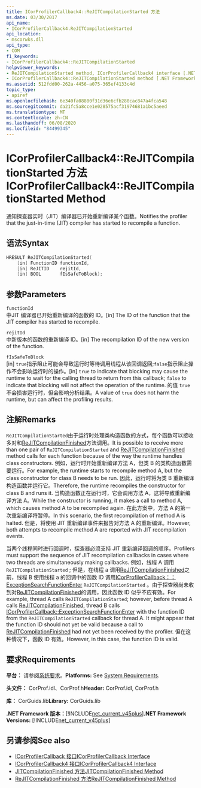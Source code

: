 ```yaml
---
title: ICorProfilerCallback4::ReJITCompilationStarted 方法
ms.date: 03/30/2017
api_name:
- ICorProfilerCallback4.ReJITCompilationStarted
api_location:
- mscorwks.dll
api_type:
- COM
f1_keywords:
- ICorProfilerCallback4::ReJITCompilationStarted
helpviewer_keywords:
- ReJITCompilationStarted method, ICorProfilerCallback4 interface [.NET Framework profiling]
- ICorProfilerCallback4::ReJITCompilationStarted method [.NET Framework profiling]
ms.assetid: 512fdd00-262a-4456-a075-365ef4133c4d
topic_type:
- apiref
ms.openlocfilehash: 6e340fa08800f31d36e6cfb280cac847a4fca548
ms.sourcegitcommit: da21fc5a8cce1e028575acf31974681a1bc5aeed
ms.translationtype: MT
ms.contentlocale: zh-CN
ms.lasthandoff: 06/08/2020
ms.locfileid: "84499345"
---
```

# <a name="icorprofilercallback4rejitcompilationstarted-method"></a><span data-ttu-id="3b4aa-102">ICorProfilerCallback4::ReJITCompilationStarted 方法</span><span class="sxs-lookup"><span data-stu-id="3b4aa-102">ICorProfilerCallback4::ReJITCompilationStarted Method</span></span>
<span data-ttu-id="3b4aa-103">通知探查器实时（JIT）编译器已开始重新编译某个函数。</span><span class="sxs-lookup"><span data-stu-id="3b4aa-103">Notifies the profiler that the just-in-time (JIT) compiler has started to recompile a function.</span></span>  
  
## <a name="syntax"></a><span data-ttu-id="3b4aa-104">语法</span><span class="sxs-lookup"><span data-stu-id="3b4aa-104">Syntax</span></span>  
  
```cpp  
HRESULT ReJITCompilationStarted(
    [in] FunctionID functionId,  
    [in] ReJITID    rejitId,  
    [in] BOOL       fIsSafeToBlock);  
```  
  
## <a name="parameters"></a><span data-ttu-id="3b4aa-105">参数</span><span class="sxs-lookup"><span data-stu-id="3b4aa-105">Parameters</span></span>  
 `functionId`  
 <span data-ttu-id="3b4aa-106">中JIT 编译器已开始重新编译的函数的 ID。</span><span class="sxs-lookup"><span data-stu-id="3b4aa-106">[in] The ID of the function that the JIT compiler has started to recompile.</span></span>  
  
 `rejitId`  
 <span data-ttu-id="3b4aa-107">中新版本的函数的重新编译 ID。</span><span class="sxs-lookup"><span data-stu-id="3b4aa-107">[in] The recompilation ID of the new version of the function.</span></span>  
  
 `fIsSafeToBlock`  
 <span data-ttu-id="3b4aa-108">[in] `true`指示阻止可能会导致运行时等待调用线程从该回调返回;`false`指示阻止操作不会影响运行时的操作。</span><span class="sxs-lookup"><span data-stu-id="3b4aa-108">[in] `true` to indicate that blocking may cause the runtime to wait for the calling thread to return from this callback; `false` to indicate that blocking will not affect the operation of the runtime.</span></span> <span data-ttu-id="3b4aa-109">的值 `true` 不会损害运行时，但会影响分析结果。</span><span class="sxs-lookup"><span data-stu-id="3b4aa-109">A value of `true` does not harm the runtime, but can affect the profiling results.</span></span>  
  
## <a name="remarks"></a><span data-ttu-id="3b4aa-110">注解</span><span class="sxs-lookup"><span data-stu-id="3b4aa-110">Remarks</span></span>  
 <span data-ttu-id="3b4aa-111">`ReJITCompilationStarted`由于运行时处理类构造函数的方式，每个函数可以接收多对和[ReJITCompilationFinished](icorprofilercallback4-rejitcompilationfinished-method.md)方法调用。</span><span class="sxs-lookup"><span data-stu-id="3b4aa-111">It is possible to receive more than one pair of `ReJITCompilationStarted` and [ReJITCompilationFinished](icorprofilercallback4-rejitcompilationfinished-method.md) method calls for each function because of the way the runtime handles class constructors.</span></span> <span data-ttu-id="3b4aa-112">例如，运行时开始重新编译方法 A，但类 B 的类构造函数需要运行。</span><span class="sxs-lookup"><span data-stu-id="3b4aa-112">For example, the runtime starts to recompile method A, but the class constructor for class B needs to be run.</span></span> <span data-ttu-id="3b4aa-113">因此，运行时将为类 B 重新编译构造函数并运行它。</span><span class="sxs-lookup"><span data-stu-id="3b4aa-113">Therefore, the runtime recompiles the constructor for class B and runs it.</span></span> <span data-ttu-id="3b4aa-114">当构造函数正在运行时，它会调用方法 A，这将导致重新编译方法 A。</span><span class="sxs-lookup"><span data-stu-id="3b4aa-114">While the constructor is running, it makes a call to method A, which causes method A to be recompiled again.</span></span> <span data-ttu-id="3b4aa-115">在此方案中，方法 A 的第一次重新编译将暂停。</span><span class="sxs-lookup"><span data-stu-id="3b4aa-115">In this scenario, the first recompilation of method A is halted.</span></span> <span data-ttu-id="3b4aa-116">但是，将使用 JIT 重新编译事件来报告对方法 A 的重新编译。</span><span class="sxs-lookup"><span data-stu-id="3b4aa-116">However, both attempts to recompile method A are reported with JIT recompilation events.</span></span>  
  
 <span data-ttu-id="3b4aa-117">当两个线程同时进行回调时，探查器必须支持 JIT 重新编译回调的顺序。</span><span class="sxs-lookup"><span data-stu-id="3b4aa-117">Profilers must support the sequence of JIT recompilation callbacks in cases where two threads are simultaneously making callbacks.</span></span> <span data-ttu-id="3b4aa-118">例如，线程 A 调用 `ReJITCompilationStarted` ; 但是，在线程 a 调用[ReJITCompilationFinished](icorprofilercallback4-rejitcompilationfinished-method.md)之前，线程 B 使用线程 a 的回调中的函数 ID 调用[ICorProfilerCallback：： ExceptionSearchFunctionEnter](icorprofilercallback-exceptionsearchfunctionenter-method.md) `ReJITCompilationStarted` 。由于探查器尚未收到对[ReJITCompilationFinished](icorprofilercallback4-rejitcompilationfinished-method.md)的调用，因此函数 ID 似乎不应有效。</span><span class="sxs-lookup"><span data-stu-id="3b4aa-118">For example, thread A calls `ReJITCompilationStarted`; however, before thread A calls [ReJITCompilationFinished](icorprofilercallback4-rejitcompilationfinished-method.md), thread B calls [ICorProfilerCallback::ExceptionSearchFunctionEnter](icorprofilercallback-exceptionsearchfunctionenter-method.md) with the function ID from the `ReJITCompilationStarted` callback for thread A. It might appear that the function ID should not yet be valid because a call to [ReJITCompilationFinished](icorprofilercallback4-rejitcompilationfinished-method.md) had not yet been received by the profiler.</span></span> <span data-ttu-id="3b4aa-119">但在这种情况下，函数 ID 有效。</span><span class="sxs-lookup"><span data-stu-id="3b4aa-119">However, in this case, the function ID is valid.</span></span>  
  
## <a name="requirements"></a><span data-ttu-id="3b4aa-120">要求</span><span class="sxs-lookup"><span data-stu-id="3b4aa-120">Requirements</span></span>  
 <span data-ttu-id="3b4aa-121">**平台：** 请参阅[系统要求](../../get-started/system-requirements.md)。</span><span class="sxs-lookup"><span data-stu-id="3b4aa-121">**Platforms:** See [System Requirements](../../get-started/system-requirements.md).</span></span>  
  
 <span data-ttu-id="3b4aa-122">**头文件：** CorProf.idl、CorProf.h</span><span class="sxs-lookup"><span data-stu-id="3b4aa-122">**Header:** CorProf.idl, CorProf.h</span></span>  
  
 <span data-ttu-id="3b4aa-123">**库：** CorGuids.lib</span><span class="sxs-lookup"><span data-stu-id="3b4aa-123">**Library:** CorGuids.lib</span></span>  
  
 <span data-ttu-id="3b4aa-124">**.NET Framework 版本：**[!INCLUDE[net_current_v45plus](../../../../includes/net-current-v45plus-md.md)]</span><span class="sxs-lookup"><span data-stu-id="3b4aa-124">**.NET Framework Versions:** [!INCLUDE[net_current_v45plus](../../../../includes/net-current-v45plus-md.md)]</span></span>  
  
## <a name="see-also"></a><span data-ttu-id="3b4aa-125">另请参阅</span><span class="sxs-lookup"><span data-stu-id="3b4aa-125">See also</span></span>

- [<span data-ttu-id="3b4aa-126">ICorProfilerCallback 接口</span><span class="sxs-lookup"><span data-stu-id="3b4aa-126">ICorProfilerCallback Interface</span></span>](icorprofilercallback-interface.md)
- [<span data-ttu-id="3b4aa-127">ICorProfilerCallback4 接口</span><span class="sxs-lookup"><span data-stu-id="3b4aa-127">ICorProfilerCallback4 Interface</span></span>](icorprofilercallback4-interface.md)
- [<span data-ttu-id="3b4aa-128">JITCompilationFinished 方法</span><span class="sxs-lookup"><span data-stu-id="3b4aa-128">JITCompilationFinished Method</span></span>](icorprofilercallback-jitcompilationfinished-method.md)
- [<span data-ttu-id="3b4aa-129">ReJITCompilationFinished 方法</span><span class="sxs-lookup"><span data-stu-id="3b4aa-129">ReJITCompilationFinished Method</span></span>](icorprofilercallback4-rejitcompilationfinished-method.md)
